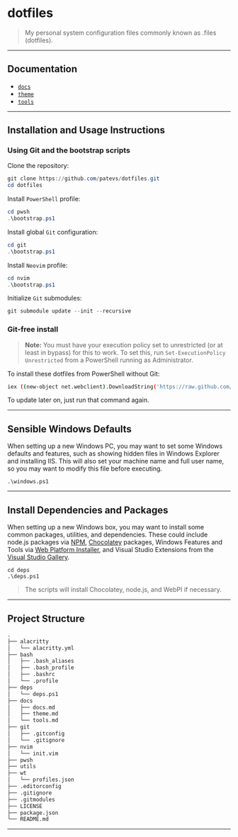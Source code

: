 # dotfiles

> My personal system configuration files commonly known as .files (dotfiles).

---

## Documentation

- [`docs`](./docs/docs.md)
- [`theme`](./docs/theme.md)
- [`tools`](./docs/theme.md)

---

## Installation and Usage Instructions

### Using Git and the bootstrap scripts

Clone the repository:

```powershell
git clone https://github.com/patevs/dotfiles.git
cd dotfiles
```

Install `PowerShell` profile:

```powershell
cd pwsh
.\bootstrap.ps1
```

Install global `Git` configuration:

```powershell
cd git
.\bootstrap.ps1
```

Install `Neovim` profile:

```powershell
cd nvim
.\bootstrap.ps1
```

Initialize `Git` submodules:

```powershell
git submodule update --init --recursive
```

### Git-free install

> **Note:** You must have your execution policy set to unrestricted (or at least in bypass) for this to work. To set this, run `Set-ExecutionPolicy Unrestricted` from a PowerShell running as Administrator.

To install these dotfiles from PowerShell without Git:

```bash
iex ((new-object net.webclient).DownloadString('https://raw.github.com/patevs/dotfiles/master/setup/install.ps1'))
```

To update later on, just run that command again.

---

## Sensible Windows Defaults

When setting up a new Windows PC, you may want to set some Windows defaults and features, such as showing hidden files in Windows Explorer and installing IIS. This will also set your machine name and full user name, so you may want to modify this file before executing.

```post
.\windows.ps1
```

---

## Install Dependencies and Packages

When setting up a new Windows box, you may want to install some common packages, utilities, and dependencies. These could include node.js packages via [NPM](https://www.npmjs.org), [Chocolatey](http://chocolatey.org/) packages, Windows Features and Tools via [Web Platform Installer](https://www.microsoft.com/web/downloads/platform.aspx), and Visual Studio Extensions from the [Visual Studio Gallery](http://visualstudiogallery.msdn.microsoft.com/).

```posh
cd deps
.\deps.ps1
```

> The scripts will install Chocolatey, node.js, and WebPI if necessary.

---

## Project Structure

```md
.
├── alacritty
│   └── alacritty.yml
├── bash
│   ├── .bash_aliases
│   ├── .bash_profile
│   ├── .bashrc
│   └── .profile
├── deps
│   └── deps.ps1
├── docs
│   ├── docs.md
│   ├── theme.md
│   └── tools.md
├── git
│   ├── .gitconfig
│   └── .gitignore
├── nvim
│   └── init.vim
├── pwsh
├── utils
├── wt
│   └── profiles.json
├── .editorconfig
├── .gitignore
├── .gitmodules
├── LICENSE
├── package.json
└── README.md
```

---
